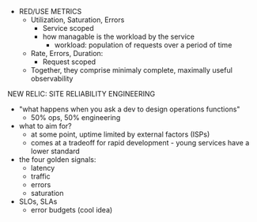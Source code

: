 - RED/USE METRICS
  - Utilization, Saturation, Errors
    - Service scoped
    - how managable is the workload by the service
      - workload: population of requests over a period of time
  - Rate, Errors, Duration: 
    - Request scoped
  - Together, they comprise minimaly complete, maximally useful observability

NEW RELIC: SITE RELIABILITY ENGINEERING

- "what happens when you ask a dev to design operations functions"
  - 50% ops, 50% engineering
- what to aim for?
  - at some point, uptime limited by external factors (ISPs)
  - comes at a tradeoff for rapid development - young services have a lower standard
- the four golden signals:
  - latency
  - traffic
  - errors
  - saturation
- SLOs, SLAs
  - error budgets (cool idea)